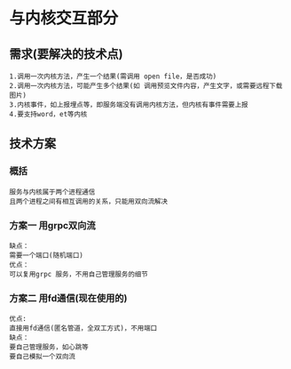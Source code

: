 # 与内核交互部分
## 需求(要解决的技术点)
```
1.调用一次内核方法，产生一个结果(需调用 open file，是否成功)
2.调用一次内核方法，可能产生多个结果(如 调用预览文件内容，产生文字，或需要远程下载图片)
3.内核事件，如上报埋点等，即服务端没有调用内核方法，但内核有事件需要上报
4.要支持word，et等内核
```
## 技术方案
### 概括
```
服务与内核属于两个进程通信
且两个进程之间有相互调用的关系，只能用双向流解决
```

### 方案一 用grpc双向流
```
缺点：
需要一个端口(随机端口)
优点：
可以复用grpc 服务，不用自己管理服务的细节
```

### 方案二 用fd通信(现在使用的)
```
优点:
直接用fd通信(匿名管道，全双工方式)，不用端口
缺点：
要自己管理服务，如心跳等
要自己模拟一个双向流
```

